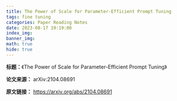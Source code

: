 ```yaml
---
title: The Power of Scale for Parameter-Efficient Prompt Tuning
tags: fine tuning
categories: Paper Reading Notes
date: 2023-08-17 19:19:00
index_img: 
banner_img: 
math: true
hide: true
---
```


**标题：**《The Power of Scale for Parameter-Efficient Prompt Tuning》

**论文来源：** arXiv:2104.08691

**原文链接：** https://arxiv.org/abs/2104.08691